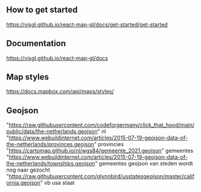 ## How to get started
https://visgl.github.io/react-map-gl/docs/get-started/get-started

## Documentation
https://visgl.github.io/react-map-gl/docs

## Map styles
https://docs.mapbox.com/api/maps/styles/

## Geojson
"https://raw.githubusercontent.com/codeforgermany/click_that_hood/main/public/data/the-netherlands.geojson" nl
"https://www.webuildinternet.com/articles/2015-07-19-geojson-data-of-the-netherlands/provinces.geojson" provincies
"https://cartomap.github.io/nl/wgs84/gemeente_2021.geojson" gemeentes
"https://www.webuildinternet.com/articles/2015-07-19-geojson-data-of-the-netherlands/townships.geojson" gemeentes
geojson van steden wordt nog naar gezocht
"https://raw.githubusercontent.com/glynnbird/usstatesgeojson/master/california.geojson" vb usa staat